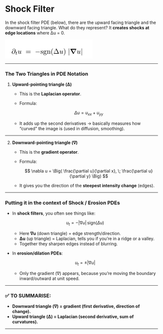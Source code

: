 # Shock Filter

In the shock filter PDE (below), there are the upward facing triangle and the downward facing triangle. What do they represent? It **creates shocks at edge locations** where Δu = 0.

![Shock Filter PDE](/images/shock_filter_pde.png)

---

### The Two Triangles in PDE Notation

1. **Upward-pointing triangle (Δ)**

   * This is the **Laplacian operator**.
   * Formula:

     $$
     \Delta u = u_{xx} + u_{yy}
     $$
   * It adds up the second derivatives → basically measures how “curved” the image is (used in diffusion, smoothing).

---

2. **Downward-pointing triangle (∇)**

   * This is the **gradient operator**.
   * Formula:

     $$
     \nabla u = \Big( \frac{\partial u}{\partial x}, \; \frac{\partial u}{\partial y} \Big)
     $$
   * It gives you the direction of the **steepest intensity change** (edges).

---

### Putting it in the context of Shock / Erosion PDEs

* In **shock filters**, you often see things like:

  $$
  u_t = -|\nabla u| \, \text{sign}(\Delta u)
  $$

  * Here **∇u** (down triangle) = edge strength/direction.
  * **Δu** (up triangle) = Laplacian, tells you if you’re in a ridge or a valley.
  * Together they sharpen edges instead of blurring.

* In **erosion/dilation PDEs**:

  $$
  u_t = \pm |\nabla u|
  $$

  * Only the gradient (∇) appears, because you’re moving the boundary inward/outward at unit speed.

---

### ✅ TO SUMMARISE:

* **Downward triangle (∇) = gradient (first derivative, direction of change).**
* **Upward triangle (Δ) = Laplacian (second derivative, sum of curvatures).**

---
